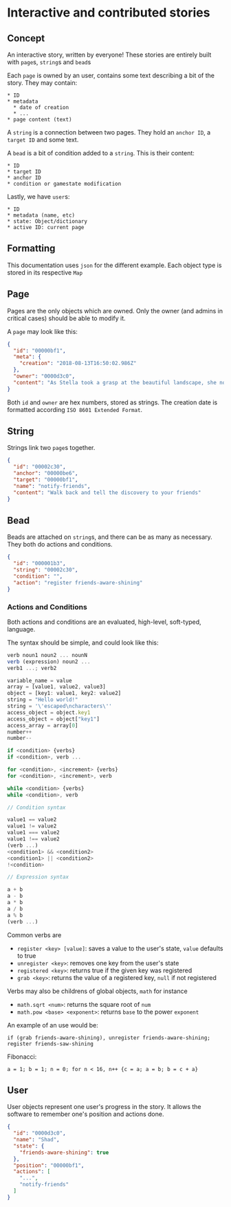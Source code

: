 # Interactive and contributed stories

## Concept

An interactive story, written by everyone! These stories are entirely built with `page`s, `string`s and `bead`s

Each `page` is owned by an user, contains some text describing a bit of the story. They may contain:

```
* ID
* metadata
  * date of creation
  * ...
* page content (text)
```

A `string` is a connection between two pages. They hold an `anchor ID`, a `target ID` and some text.

A `bead` is a bit of condition added to a `string`. This is their content:

```
* ID
* target ID
* anchor ID
* condition or gamestate modification
```

Lastly, we have `user`s:

```
* ID
* metadata (name, etc)
* state: Object/dictionary
* active ID: current page
```

## Formatting

This documentation uses `json` for the different example. Each object type is stored in its respective `Map`

## Page

Pages are the only objects which are owned. Only the owner (and admins in critical cases) should be able to modify it.

A `page` may look like this:

```json
{
  "id": "00000bf1",
  "meta": {
    "creation": "2018-08-13T16:50:02.986Z"
  },
  "owner": "0000d3c0",
  "content": "As Stella took a grasp at the beautiful landscape, she notices a blinking light from withing the trees of the other side of the fjord."
}
```

Both `id` and `owner` are hex numbers, stored as strings. The creation date is formatted according `ISO 8601 Extended Format`.

## String

Strings link two `page`s together.

```json
{
  "id": "00002c30",
  "anchor": "00000be6",
  "target": "00000bf1",
  "name": "notify-friends",
  "content": "Walk back and tell the discovery to your friends"
}
```

## Bead

Beads are attached on `string`s, and there can be as many as necessary. They both do actions and conditions.

```json
{
  "id": "000001b3",
  "string": "00002c30",
  "condition": "",
  "action": "register friends-aware-shining"
}
```

### Actions and Conditions

Both actions and conditions are an evaluated, high-level, soft-typed, language.

The syntax should be simple, and could look like this:

```js
verb noun1 noun2 ... nounN
verb (expression) noun2 ...
verb1 ...; verb2

variable_name = value
array = [value1, value2, value3]
object = [key1: value1, key2: value2]
string = "Hello world!"
string = '\'escaped\ncharacters\''
access_object = object.key1
access_object = object["key1"]
access_array = array[0]
number++
number--

if <condition> {verbs}
if <condition>, verb ...

for <condition>, <increment> {verbs}
for <condition>, <increment>, verb

while <condition> {verbs}
while <condition>, verb

// Condition syntax

value1 == value2
value1 != value2
value1 === value2
value1 !== value2
(verb ...)
<condition1> && <condition2>
<condition1> || <condition2>
!<condition>

// Expression syntax

a + b
a - b
a * b
a / b
a % b
(verb ...)
```

Common verbs are

* `register <key> [value]`: saves a value to the user's state, `value` defaults to true
* `unregister <key>`: removes one key from the user's state
* `registered <key>`: returns true if the given key was registered
* `grab <key>`: returns the value of a registered key, `null` if not registered

Verbs may also be childrens of global objects, `math` for instance

* `math.sqrt <num>`: returns the square root of `num`
* `math.pow <base> <exponent>`: returns `base` to the power `exponent`

An example of an use would be:

```
if (grab friends-aware-shining), unregister friends-aware-shining; register friends-saw-shining
```

Fibonacci:

```
a = 1; b = 1; n = 0; for n < 16, n++ {c = a; a = b; b = c + a}
```

## User

User objects represent one user's progress in the story. It allows the software to remember one's position and actions done.

```json
{
  "id": "0000d3c0",
  "name": "Shad",
  "state": {
    "friends-aware-shining": true
  },
  "position": "00000bf1",
  "actions": [
    "...",
    "notify-friends"
  ]
}
```
